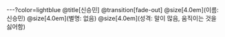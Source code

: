 ---?color=lightblue
@title[신승민]
@transition[fade-out]
@size[4.0em](이름: 신승민)
@size[4.0em](별명: 없음)
@size[4.0em](성격: 말이 많음, 움직이는 것을 싫어함)
